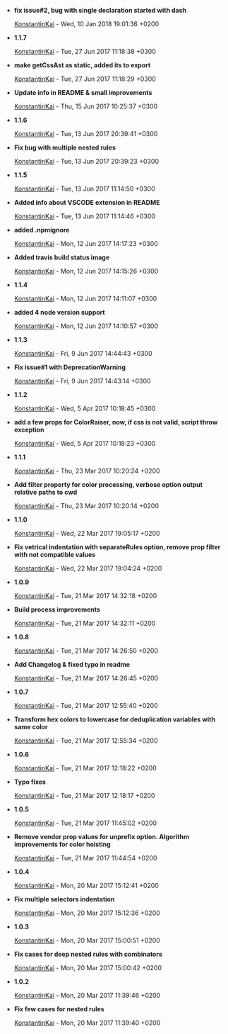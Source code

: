 
* __fix issue#2, bug with single declaration started with dash__

    [KonstantinKai](mailto:kosyak46@gmail.com) - Wed, 10 Jan 2018 19:01:36 +0200
    
    

* __1.1.7__

    [KonstantinKai](mailto:kosyak46@gmail.com) - Tue, 27 Jun 2017 11:18:38 +0300
    
    

* __make getCssAst as static, added its to export__

    [KonstantinKai](mailto:kosyak46@gmail.com) - Tue, 27 Jun 2017 11:18:29 +0300
    
    

* __Update info in README &amp; small improvements__

    [KonstantinKai](mailto:kosyak46@gmail.com) - Thu, 15 Jun 2017 10:25:37 +0300
    
    

* __1.1.6__

    [KonstantinKai](mailto:kosyak46@gmail.com) - Tue, 13 Jun 2017 20:39:41 +0300
    
    

* __Fix bug with multiple nested rules__

    [KonstantinKai](mailto:kosyak46@gmail.com) - Tue, 13 Jun 2017 20:39:23 +0300
    
    

* __1.1.5__

    [KonstantinKai](mailto:kosyak46@gmail.com) - Tue, 13 Jun 2017 11:14:50 +0300
    
    

* __Added info about VSCODE extension in README__

    [KonstantinKai](mailto:kosyak46@gmail.com) - Tue, 13 Jun 2017 11:14:46 +0300
    
    

* __added .npmignore__

    [KonstantinKai](mailto:kosyak46@gmail.com) - Mon, 12 Jun 2017 14:17:23 +0300
    
    

* __Added travis build status image__

    [KonstantinKai](mailto:kosyak46@gmail.com) - Mon, 12 Jun 2017 14:15:26 +0300
    
    

* __1.1.4__

    [KonstantinKai](mailto:kosyak46@gmail.com) - Mon, 12 Jun 2017 14:11:07 +0300
    
    

* __added 4 node version support__

    [KonstantinKai](mailto:kosyak46@gmail.com) - Mon, 12 Jun 2017 14:10:57 +0300
    
    

* __1.1.3__

    [KonstantinKai](mailto:kosyak46@gmail.com) - Fri, 9 Jun 2017 14:44:43 +0300
    
    

* __Fix issue#1 with DeprecationWarning__

    [KonstantinKai](mailto:kosyak46@gmail.com) - Fri, 9 Jun 2017 14:43:14 +0300
    
    

* __1.1.2__

    [KonstantinKai](mailto:kosyak46@gmail.com) - Wed, 5 Apr 2017 10:18:45 +0300
    
    

* __add a few props for ColorRaiser, now, if css is not valid, script throw exception__

    [KonstantinKai](mailto:kosyak46@gmail.com) - Wed, 5 Apr 2017 10:18:23 +0300
    
    

* __1.1.1__

    [KonstantinKai](mailto:kosyak46@gmail.com) - Thu, 23 Mar 2017 10:20:24 +0200
    
    

* __Add filter property for color processing, verbose option output relative paths to cwd__

    [KonstantinKai](mailto:kosyak46@gmail.com) - Thu, 23 Mar 2017 10:20:14 +0200
    
    

* __1.1.0__

    [KonstantinKai](mailto:kosyak46@gmail.com) - Wed, 22 Mar 2017 19:05:17 +0200
    
    

* __Fix vetrical indentation with separateRules option, remove prop filter with not compatible values__

    [KonstantinKai](mailto:kosyak46@gmail.com) - Wed, 22 Mar 2017 19:04:24 +0200
    
    

* __1.0.9__

    [KonstantinKai](mailto:kosyak46@gmail.com) - Tue, 21 Mar 2017 14:32:18 +0200
    
    

* __Build process improvements__

    [KonstantinKai](mailto:kosyak46@gmail.com) - Tue, 21 Mar 2017 14:32:11 +0200
    
    

* __1.0.8__

    [KonstantinKai](mailto:kosyak46@gmail.com) - Tue, 21 Mar 2017 14:26:50 +0200
    
    

* __Add Changelog &amp; fixed typo in readme__

    [KonstantinKai](mailto:kosyak46@gmail.com) - Tue, 21 Mar 2017 14:26:45 +0200
    
    

* __1.0.7__

    [KonstantinKai](mailto:kosyak46@gmail.com) - Tue, 21 Mar 2017 12:55:40 +0200
    
    

* __Transform hex colors to lowercase for deduplication variables with same color__

    [KonstantinKai](mailto:kosyak46@gmail.com) - Tue, 21 Mar 2017 12:55:34 +0200
    
    

* __1.0.6__

    [KonstantinKai](mailto:kosyak46@gmail.com) - Tue, 21 Mar 2017 12:18:22 +0200
    
    

* __Typo fixes__

    [KonstantinKai](mailto:kosyak46@gmail.com) - Tue, 21 Mar 2017 12:18:17 +0200
    
    

* __1.0.5__

    [KonstantinKai](mailto:kosyak46@gmail.com) - Tue, 21 Mar 2017 11:45:02 +0200
    
    

* __Remove vendor prop values for unprefix option. Algorithm improvements for color hoisting__

    [KonstantinKai](mailto:kosyak46@gmail.com) - Tue, 21 Mar 2017 11:44:54 +0200
    
    

* __1.0.4__

    [KonstantinKai](mailto:kosyak46@gmail.com) - Mon, 20 Mar 2017 15:12:41 +0200
    
    

* __Fix multiple selectors indentation__

    [KonstantinKai](mailto:kosyak46@gmail.com) - Mon, 20 Mar 2017 15:12:36 +0200
    
    

* __1.0.3__

    [KonstantinKai](mailto:kosyak46@gmail.com) - Mon, 20 Mar 2017 15:00:51 +0200
    
    

* __Fix cases for deep nested rules with combinators__

    [KonstantinKai](mailto:kosyak46@gmail.com) - Mon, 20 Mar 2017 15:00:42 +0200
    
    

* __1.0.2__

    [KonstantinKai](mailto:kosyak46@gmail.com) - Mon, 20 Mar 2017 11:39:46 +0200
    
    

* __Fix few cases for nested rules__

    [KonstantinKai](mailto:kosyak46@gmail.com) - Mon, 20 Mar 2017 11:39:40 +0200
    
    


